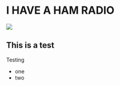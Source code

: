 # I HAVE A HAM RADIO

![](https://www.qsl.net/kb9mwr/files/ham/cartoon/0413NVE00002.jpg)

## This is a test

Testing

- one  
- two  